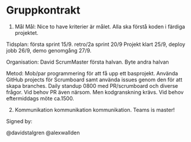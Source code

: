 # Gruppkontrakt

1. Mål
   Mål: Nice to have kriterier är målet.
   Alla ska förstå koden i färdiga projektet.

Tidsplan:
första sprint 15/9.
retro/2a sprint 20/9
Projekt klart 25/9,
deploy jobb 26/9,
demo genomgång 27/9.

Organisation:
David ScrumMaster första halvan.
Byte andra halvan

Metod:
Mob/par programmering för att få upp ett basprojekt.
Använda GitHub projects för Scrumboard samt använda issues genom den för att skapa branches.
Daily standup 0800 med PR/scrumboard och diverse frågor.
Vid behov PR även närsom. Men kodgranskning krävs.
Vid behov eftermiddags möte ca.1500.

2.  Kommunikation kommunikation kommunikation.
    Teams is master!

Signed by:

@davidstalgren
@alexwallden
